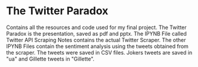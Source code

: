 # The Twitter Paradox
Contains all the resources and code used for my final project.
The Twitter Paradox is the presentation, saved as pdf and pptx.
The IPYNB File called Twitter API Scraping Notes contains the actual Twitter Scraper.
The other IPYNB Files contain the sentiment analysis using the tweets obtained from the scraper.
The tweets were saved in CSV files. Jokers tweets are saved in "ua" and Gillette tweets in "Gillette".
